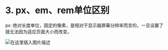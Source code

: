 # 3. px、em、rem单位区别


px: 绝对长度单位，固定的像素，是相对于显示器屏幕分辨率而言的，一旦设置了就无法因为适应页面大小而改变。

![在这里插入图片描述](/images/Other/pxemrem.png)
